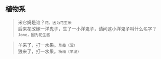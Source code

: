 ## 植物系

> 米它妈是谁？`花，因为花生米`  
> 后来花改嫁一洋鬼子，生了一小洋鬼子，请问这小洋鬼子叫什么名字？`Jone，因为花生酱`

> 羊来了，打一水果。`草莓（没）`  
> 狼来了，打一水果。`杨梅（羊没）`
